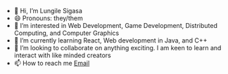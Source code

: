 - 👋 Hi, I’m Lungile Sigasa
- 😄 Pronouns: they/them 
- 👀 I’m interested in Web Development, Game Development, Distributed Computing, and Computer Graphics
- 🌱 I’m currently learning React, Web development in Java, and C++
- 💞️ I’m looking to collaborate on anything exciting. I am keen to learn and interact with like minded creators
- 📫 How to reach me [Email](mailto:sigasa.l.a@gmail.com?subject=Github)
